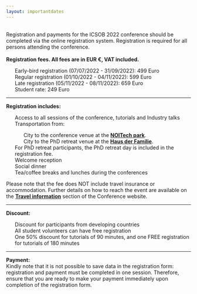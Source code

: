 ```yaml
---
layout: importantdates
---
```


<br>
Registration and payments for the ICSOB 2022 conference should be completed via the online registration system. Registration is required for all persons attending the conference.<br><br>
<b>Registration fees. All fees are in EUR €, VAT included.</b>
<ul style="list-style: none;">
<li>Early-bird registration (07/07/2022 - 31/09/2022): 499 Euro</li>
<li>Regular registration (01/10/2022 - 04/11/2022): 599 Euro</li>
<li>Late registration  (05/11/2022 - 08/11/2022): 659 Euro</li>
<li>Student rate: 249 Euro</li>
</ul>
<hr>
<b>Registration includes:</b>
<ul style="list-style: none;">
<li>Access to all sessions of the conference, tutorials and Industry talks</li>
<li>Transportation from:</li>
<ul style="list-style: none;">
<li>City to the conference venue at the <b><a href="https://noi.bz.it/it" target="_blank">NOITech park</a></b>.</li>
<li>City to the PhD retreat venue at the <b><a href="https://www.hdf.it/de/" target="_blank">Haus der Familie</a></b>.</li>
</ul>
<li>For PhD retreat participants, the PhD retreat day is included in the registration fee.</li>
<li>Welcome reception</li>
<li>Social dinner</li>
<li>Tea/coffee breaks and lunches during the conferences</li>
</ul>
Please note that the fee does NOT include travel insurance or accommodation. Further details on how to reach the event are available on the <b><a href="/location/" target="_blank">Travel information</a></b> section of the Conference website.
<hr>
<b>Discount:</b>
<ul style="list-style: none;">
<li>Discount for participants from developing countries</li>
<li>All student volunteers can have free registration</li>
<li>One 50% discount for tutorials of 90 minutes, and one FREE registration for tutorials of 180 minutes</li>
</ul>
<hr>
<b>Payment:</b>
<br>
Kindly note that it is not possible to save data in the registration form: registration and payment must be completed in one session. Therefore, ensure that you are ready to make your payment immediately upon completion of the registration form.
